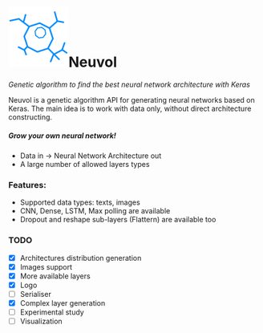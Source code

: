 # ![logo](logo.png)Neuvol

*Genetic algorithm to find the best neural network architecture with Keras*

Neuvol is a genetic algorithm API for generating neural networks based on Keras. The main idea is to work with data only, without direct architecture constructing.

##### Grow your own neural network!

- Data in -> Neural Network Architecture out
- A large number of allowed layers types

### Features:

- Supported data types: texts, images
- CNN, Dense, LSTM, Max polling are available
- Dropout and reshape sub-layers (Flattern) are available too

### TODO

- [x] Architectures distribution generation
- [x] Images support
- [x] More available layers
- [x] Logo
- [ ] Serialiser
- [x] Complex layer generation
- [ ] Experimental study
- [ ] Visualization
